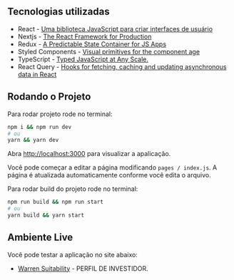 ## Tecnologias utilizadas
  
 - React - [Uma biblioteca JavaScript para criar interfaces de usuário](https://pt-br.reactjs.org/)
 - Nextjs - [The React Framework for Production](https://nextjs.org/docs)
 - Redux - [A Predictable State Container for JS Apps](https://redux.js.org/)
 - Styled Components - [Visual primitives for the component age](https://styled-components.com/)
 - TypeScript - [Typed JavaScript at Any Scale.](https://www.typescriptlang.org/)
 - React Query - [Hooks for fetching, caching and updating asynchronous data in React](https://react-query.tanstack.com/)

## Rodando o Projeto

Para rodar projeto rode no terminal:

```bash
npm i && npm run dev
# ou
yarn && yarn dev
```

Abra [http://localhost:3000](http://localhost:3000) para visualizar a apalicação.

Você pode começar a editar a página modificando `pages / index.js`. A página é atualizada automaticamente conforme você edita o arquivo.

Para rodar build do projeto rode no terminal:

```bash
npm run build && npm run start
# ou
yarn build && yarn start
```

## Ambiente Live

Você pode testar a aplicação no site abaixo:

- [Warren Suitability](https://warren-suitability.vercel.app/) - PERFIL DE INVESTIDOR.

